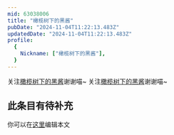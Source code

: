 ```yaml
---
mid: 63038006
title: "橄榄树下的黑酱"
pubDate: "2024-11-04T11:22:13.483Z"
updatedDate: "2024-11-04T11:22:13.483Z"
profile:
  {
    Nickname: ["橄榄树下的黑酱"],
  }
---
```


关注[橄榄树下的黑酱](https://space.bilibili.com/63038006)谢谢喵~ 关注[橄榄树下的黑酱](https://space.bilibili.com/63038006)谢谢喵~

## 此条目有待补充
你可以在[这里](https://github.com/Yuhanawa/VTuber.ICU/edit/master/src/content/v/橄榄树下的黑酱/index.md)编辑本文
